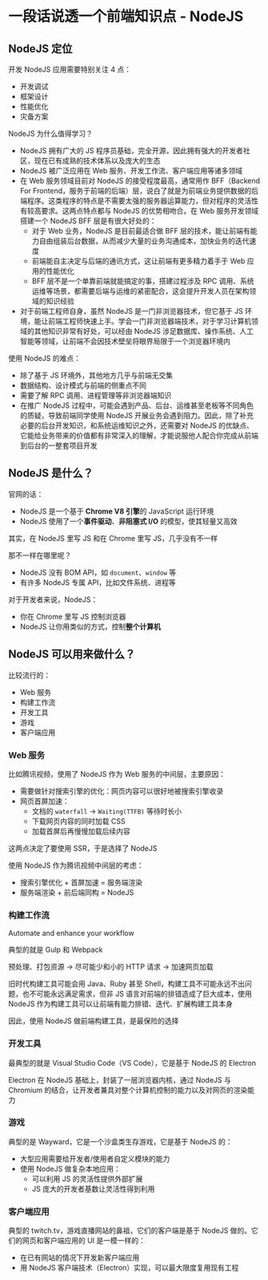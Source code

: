 # 一段话说透一个前端知识点 - NodeJS

## NodeJS 定位

开发 NodeJS 应用需要特别关注 4 点：

* 开发调试
* 框架设计
* 性能优化
* 灾备方案

NodeJS 为什么值得学习？

* NodeJS 拥有广大的 JS 程序员基础，完全开源，因此拥有强大的开发者社区，现在已有成熟的技术体系以及庞大的生态
* NodeJS 被广泛应用在 Web 服务、开发工作流、客户端应用等诸多领域
* 在 Web 服务领域目前对 NodeJS 的接受程度最高，通常用作 BFF（Backend For Frontend，服务于前端的后端）层，说白了就是为前端业务提供数据的后端程序。这类程序的特点是不需要太强的服务器运算能力，但对程序的灵活性有较高要求。这两点特点都与 NodeJS 的优势相吻合。在 Web 服务开发领域搭建一个 NodeJS BFF 层是有很大好处的：
  * 对于 Web 业务，NodeJS 是目前最适合做 BFF 层的技术，能让前端有能力自由组装后台数据，从而减少大量的业务沟通成本，加快业务的迭代速度
  * 前端能自主决定与后端的通讯方式，这让前端有更多精力着手于 Web 应用的性能优化
  * BFF 层不是一个单靠前端就能搞定的事，搭建过程涉及 RPC 调用、系统运维等场景，都需要后端与运维的紧密配合，这会提升开发人员在架构领域的知识经验
* 对于前端工程师自身，虽然 NodeJS 是一门非浏览器技术，但它基于 JS 环境，能让前端工程师快速上手。学会一门非浏览器端技术，对于学习计算机领域的其他知识非常有好处，可以经由 NodeJS 涉足数据库、操作系统、人工智能等领域，让前端不会因技术壁垒将眼界局限于一个浏览器环境内

使用 NodeJS 的难点：

* 除了基于 JS 环境外，其他地方几乎与前端无交集
* 数据结构、设计模式与前端的侧重点不同
* 需要了解 RPC 调用、进程管理等非浏览器端知识
* 在推广 NodeJS 过程中，可能会遇到产品、后台、运维甚至老板等不同角色的质疑，导致前端同学使用 NodeJS 开展业务会遇到阻力。因此，除了补充必要的后台开发知识，和系统运维知识之外，还需要对 NodeJS 的优缺点、它能给业务带来的价值都有非常深入的理解，才能说服他人配合你完成从前端到后台的一整套项目开发

## NodeJS 是什么？

官网的话：

* NodeJS 是一个基于 **Chrome V8 引擎**的 JavaScript 运行环境
* NodeJS 使用了一个**事件驱动**、**非阻塞式 I/O** 的模型，使其轻量又高效

其实，在 NodeJS 里写 JS 和在 Chrome 里写 JS，几乎没有不一样

那不一样在哪里呢？

* NodeJS 没有 BOM API，如 `document`、`window` 等
* 有许多 NodeJS 专属 API，比如文件系统、进程等

对于开发者来说，NodeJS：

* 你在 Chrome 里写 JS 控制浏览器
* NodeJS 让你用类似的方式，控制**整个计算机**

## NodeJS 可以用来做什么？

比较流行的：

* Web 服务
* 构建工作流
* 开发工具
* 游戏
* 客户端应用

### Web 服务

比如腾讯视频，使用了 NodeJS 作为 Web 服务的中间层，主要原因：

* 需要做针对搜索引擎的优化：网页内容可以很好地被搜索引擎收录
* 网页首屏加速：
  * 文档的 `waterfall` -> `Waiting(TTFB)` 等待时长小
  * 下载网页内容的同时加载 CSS
  * 加载首屏后再慢慢加载后续内容

这两点决定了要使用 SSR，于是选择了 NodeJS

使用 NodeJS 作为腾讯视频中间层的考虑：

* 搜索引擎优化 + 首屏加速 = 服务端渲染
* 服务端渲染 + 前后端同构 = NodeJS

### 构建工作流

Automate and enhance your workflow

典型的就是 Gulp 和 Webpack

预处理、打包资源 -> 尽可能少和小的 HTTP 请求 -> 加速网页加载

旧时代构建工具可能会用 Java、Ruby 甚至 Shell，构建工具不可能永远不出问题，也不可能永远满足需求，但非 JS 语言对前端的排错造成了巨大成本，使用 NodeJS 作为构建工具可以让前端有能力排错、迭代、扩展构建工具本身

因此，使用 NodeJS 做前端构建工具，是最保险的选择

### 开发工具

最典型的就是 Visual Studio Code（VS Code），它是基于 NodeJS 的 Electron

Electron 在 NodeJS 基础上，封装了一层浏览器内核，通过 NodeJS 与 Chromium 的结合，让开发者兼具对整个计算机控制的能力以及对网页的渲染能力

### 游戏

典型的是 Wayward，它是一个沙盒类生存游戏，它是基于 NodeJS 的：

* 大型应用需要给开发者/使用者自定义模块的能力
* 使用 NodeJS 做复杂本地应用：
  * 可以利用 JS 的灵活性提供外部扩展
  * JS 庞大的开发者基数让灵活性得到利用

### 客户端应用

典型的 twitch.tv，游戏直播网站的鼻祖，它们的客户端是基于 NodeJS 做的。它们的网页和客户端应用的 UI 是一模一样的：

* 在已有网站的情况下开发新客户端应用
* 用 NodeJS 客户端技术（Electron）实现，可以最大限度复用现有工程
